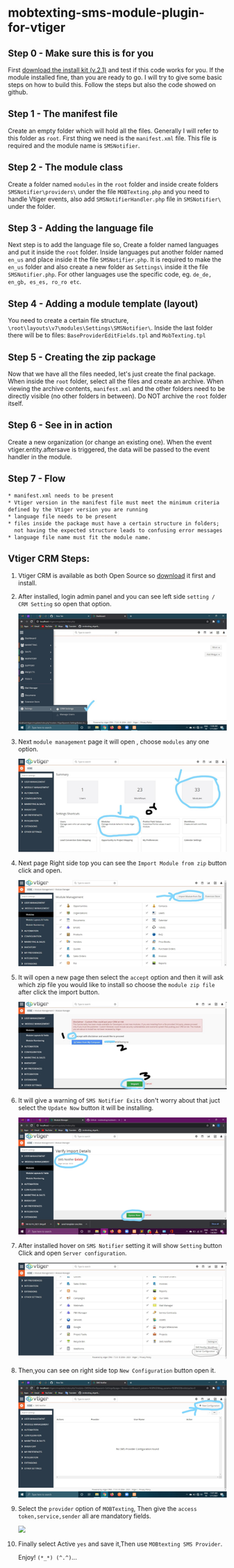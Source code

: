 # mobtexting-sms-module-plugin-for-vtiger #

## Step 0 - Make sure this is for you ##

First [download the install kit (v.2.1)](https://github.com/mobtexting/mobtexting-sms-module-plugin-for-vtiger/archive/master.zip) and test if this code works for you.
If the module installed fine, than you are ready to go. I will try to give some basic steps on how to build this. Follow the steps but also the code showed on github.

## Step 1 - The manifest file ##

Create an empty folder which will hold all the files. Generally I will refer to this folder as `root`.
First thing we need is the `manifest.xml` file. This file is required and the module name is `SMSNotifier`.


## Step 2 - The module class ##

Create a folder named `modules` in the `root` folder and inside create folders `SMSNotifier\providers\` under the file `MOBTexting.php` and you need to handle Vtiger events, also add `SMSNotifierHandler.php` file in `SMSNotifier\` under the folder.


## Step 3 - Adding the language file ##

Next step is to add the language file so, Create a folder named languages and put it inside the `root` folder. Inside languages put another folder named `en_us` and place inside it the file `SMSNotifier.php`. It is required to make the `en_us` folder and also create a new folder as `Settings\` inside it the file `SMSNotifier.php`. For other languages use the specific code, eg. `de_de, en_gb, es_es, ro_ro etc`.


## Step 4 - Adding a module template (layout) ##

You need to create a certain file structure, `\root\layouts\v7\modules\Settings\SMSNotifier\`. Inside the last folder there will be to files: `BaseProviderEditFields.tpl` and `MobTexting.tpl`


## Step 5 - Creating the zip package ##

Now that we have all the files needed, let's just create the final package. When inside the `root` folder, select all the files and create an archive.
When viewing the archive contents, `manifest.xml` and the other folders need to be directly visible (no other folders in between). Do NOT archive the `root` folder itself.


## Step 6 - See in in action ##

Create a new organization (or change an existing one). When the event vtiger.entity.aftersave is triggered, the data will be passed to the event handler in the module.

## Step 7 - Flow ##
	* manifest.xml needs to be present
	* Vtiger version in the manifest file must meet the minimum criteria defined by the Vtiger version you are running
	* language file needs to be present
	* files inside the package must have a certain structure in folders;
	  not having the expected structure leads to confusing error messages
	* language file name must fit the module name.

## Vtiger CRM Steps: ##
	
1) Vtiger CRM is available as both Open Source so [download](https://www.vtiger.com/open-source-crm/download-open-source/) it first and install.

2) After installed, login admin panel and you can see left side `setting / CRM Setting` so open that option.

  	<img src="/images/1.jpg" >
3) Next `module management` page it will open , choose `modules` any one option.

	<img src="/images/2.jpg">

4) Next page Right side top you can see the `Import Module from zip` button click and open.

	<img src="/images/3.jpg">
	
5) It will open a new  page then select the `accept` option and then it will ask which zip file you would like to install so choose the `module zip file` after click the import button.

	<img src="/images/4.jpg">

6) It will give a warning of `SMS Notifier Exits` don't worry about that juct select the `Update Now` button it will be installing.

	<img src="/images/5.jpg">
	
7) After installed hover on `SMS Notifier` setting it will show `Setting` button Click and open `Server configuration`.

	<img src="/images/6.jpg">
	
8) Then,you can see on right side top `New Configuration` button open it.

	<img src="/images/7.jpg">
	
9) Select the `provider` option of  `MOBTexting`,
   Then give the `access token,service,sender` all are mandatory fields.
   
	<img src="/images/8.jpg">   

10) Finally select Active `yes` and save it,Then use `MOBtexting SMS Provider`.

    Enjoy! `(*_*) (^.^)`...
